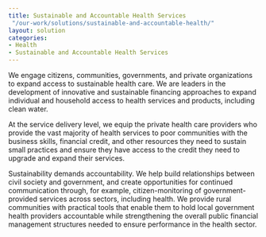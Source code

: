 ```yaml
---
title: Sustainable and Accountable Health Services
 "/our-work/solutions/sustainable-and-accountable-health/"
layout: solution
categories:
- Health
- Sustainable and Accountable Health Services
---
```


We engage citizens, communities, governments, and private organizations to expand access to sustainable health care. We are leaders in the development of innovative and sustainable financing approaches to expand individual and household access to health services and products, including clean water.

At the service delivery level, we equip the private health care providers who provide the vast majority of health services to poor communities with the business skills, financial credit, and other resources they need to sustain small practices and ensure they have access to the credit they need to upgrade and expand their services.

Sustainability demands accountability. We help build relationships between civil society and government, and create opportunities for continued communication through, for example, citizen-monitoring of government-provided services across sectors, including health. We provide rural communities with practical tools that enable them to hold local government health providers accountable while strengthening the overall public financial management structures needed to ensure performance in the health sector.
